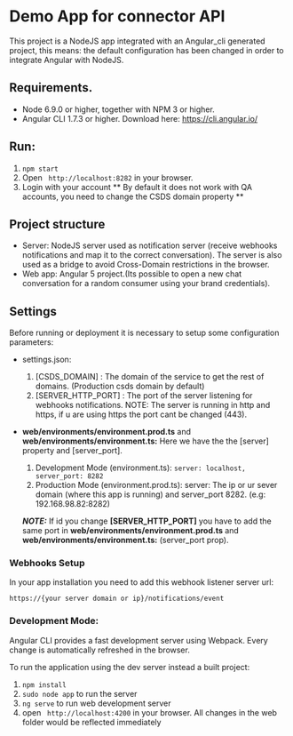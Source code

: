 # Demo App for connector API

This project is a NodeJS app integrated with an Angular_cli generated project, this means: the default configuration has been changed in order to integrate Angular with NodeJS.

## Requirements. 

- Node 6.9.0 or higher, together with NPM 3 or higher.
- Angular CLI 1.7.3 or higher. Download here: https://cli.angular.io/

## Run:

1. ```npm start```
2. Open ``` http://localhost:8282``` in your browser. 
3. Login with your account ** By default it does not work with QA accounts, you need to change the CSDS domain property **

## Project structure

- Server: NodeJS server used as notification server (receive webhooks notifications and map it to the correct conversation).
The server is also used as a bridge to avoid Cross-Domain restrictions in the browser.
- Web app: Angular 5 project.(Its possible to open a new chat conversation for a random consumer using your brand credentials).

## Settings
Before running or deployment it is necessary to setup some configuration parameters:
- settings.json:
  1. [CSDS_DOMAIN] : The domain of the service to get the rest of domains. (Production csds domain by default)
  1. [SERVER_HTTP_PORT] : The port of the server listening for webhooks notifications. NOTE: The server is running in http and
  https, if u are using https the port cant be changed (443).
- **web/environments/environment.prod.ts** and **web/environments/environment.ts:** 
Here we have the the [server] property and [server_port].
  1. Development Mode (environment.ts): ``server: localhost, server_port: 8282``
  1. Production Mode (environment.prod.ts): server: The ip or ur sever domain (where this app is running) and server_port 8282. (e.g: 192.168.98.82:8282)
  
  ***NOTE:*** If id you change **[SERVER_HTTP_PORT]** you have to add the same port in **web/environments/environment.prod.ts** and **web/environments/environment.ts:**  (server_port prop).


### Webhooks Setup 
In your app installation you need to add this webhook listener server url:<br/> 

``https://{your server domain or ip}/notifications/event``

### Development Mode:

Angular CLI provides a fast development server using Webpack. Every change is automatically refreshed in the browser.

To run the application using the dev server instead a built project:

1. ```npm install```
2. ```sudo node app``` to run the server
2. ```ng serve``` to run web development server
4. open ``` http://localhost:4200``` in your browser. All changes in the web folder would be reflected immediately

